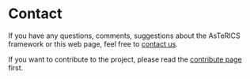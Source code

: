 # Contact

If you have any questions, comments, suggestions about the AsTeRICS framework or this web page, feel free to [contact us](https://www.asterics-foundation.org/about-us/).

If you want to contribute to the project, please read the [contribute page](Contribute) first.